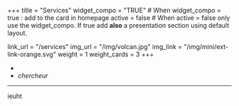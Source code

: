 +++
title = "Services"
widget_compo = "TRUE" # When widget_compo = true : add to the card in homepage
active = false #  When active = false only use the widget_compo. If true add **also** a presentation section using default layout.


link_url = "/services"
img_url = "/img/volcan.jpg"
img_link = "/img/mini/ext-link-orange.svg"
weight = 1
weight_cards = 3
+++

- 
- *chercheur*
  
---

ieuht